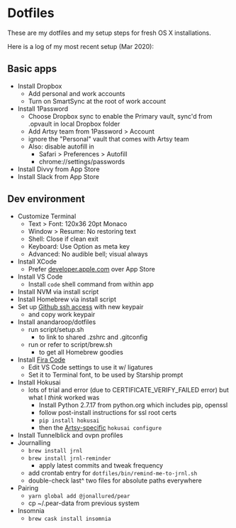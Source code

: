 # Dotfiles

These are my dotfiles and my setup steps for fresh OS X installations.

Here is a log of my most recent setup (Mar 2020):

## Basic apps
- Install Dropbox
  - Add personal and work accounts
  - Turn on SmartSync at the root of work account
- Install 1Password
  - Choose Dropbox sync to enable the Primary vault, sync'd from .opvault in local Dropbox folder
  - Add Artsy team from 1Password > Account
  - ignore the "Personal" vault that comes with Artsy team
  - Also: disable autofill in
    - Safari > Preferences > Autofill
    - chrome://settings/passwords
- Install Divvy from App Store
- Install Slack from App Store

## Dev environment
- Customize Terminal
  - Text > Font: 120x36 20pt Monaco
  - Window > Resume: No restoring text
  - Shell: Close if clean exit
  - Keyboard: Use Option as meta key
  - Advanced: No audible bell; visual always
- Install XCode
  - Prefer [developer.apple.com](https://developer.apple.com/download/more/) over App Store
- Install VS Code
  - Install `code` shell command from within app
- Install NVM via install script
- Install Homebrew via install script
- Set up [Github ssh access](https://help.github.com/en/github/authenticating-to-github/connecting-to-github-with-ssh) with new keypair
  - and copy work keypair
- Install anandaroop/dotfiles
  - run script/setup.sh
    - to link to shared .zshrc and .gitconfig
  - run or refer to script/brew.sh
    - to get all Homebrew goodies
- Install [Fira Code](https://github.com/tonsky/FiraCode)
  - Edit VS Code settings to use it w/ ligatures
  - Set it to Terminal font, to be used by Starship prompt
- Install Hokusai
  - lots of trial and error (due to CERTIFICATE_VERIFY_FAILED error) but what I _think_ worked was
    - Install Python 2.7.17 from python.org which includes pip, openssl
    - follow post-install instructions for ssl root certs
    - `pip install hokusai`
    - then the [Artsy-specific](https://github.com/artsy/README/blob/master/playbooks/hokusai.md) `hokusai configure`
- Install Tunnelblick and ovpn profiles
- Journalling
  - `brew install jrnl`
  - `brew install jrnl-reminder`
    - apply latest commits and tweak frequency
  - add crontab entry for `dotfiles/bin/remind-me-to-jrnl.sh`
  - double-check last^ two files for absolute paths everywhere
- Pairing
  - `yarn global add @jonallured/pear`
  - cp ~/.pear-data from previous system
- Insomnia
  - `brew cask install insomnia`
